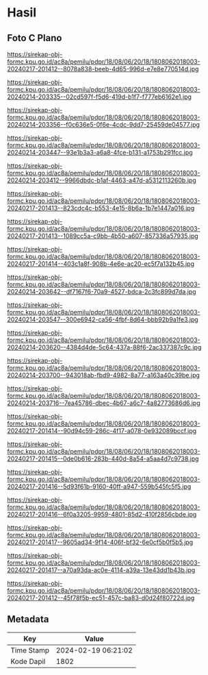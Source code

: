 # Hasil

## Foto C Plano

https://sirekap-obj-formc.kpu.go.id/ac8a/pemilu/pdpr/18/08/06/20/18/1808062018003-20240217-201412--8078a838-beeb-4d65-996d-e7e8e770514d.jpg

https://sirekap-obj-formc.kpu.go.id/ac8a/pemilu/pdpr/18/08/06/20/18/1808062018003-20240214-203335--02cd597f-f5d6-419d-b1f7-f777eb6162e1.jpg

https://sirekap-obj-formc.kpu.go.id/ac8a/pemilu/pdpr/18/08/06/20/18/1808062018003-20240214-203356--f0c636e5-0f6e-4cdc-9dd7-25459de04577.jpg

https://sirekap-obj-formc.kpu.go.id/ac8a/pemilu/pdpr/18/08/06/20/18/1808062018003-20240214-203447--93e1b3a3-a6a8-4fce-b131-a1753b291fcc.jpg

https://sirekap-obj-formc.kpu.go.id/ac8a/pemilu/pdpr/18/08/06/20/18/1808062018003-20240214-203412--9966dbdc-b1af-4463-a47d-a5312113260b.jpg

https://sirekap-obj-formc.kpu.go.id/ac8a/pemilu/pdpr/18/08/06/20/18/1808062018003-20240217-201413--823cdc4c-b553-4e15-8b6a-1b7e1447a016.jpg

https://sirekap-obj-formc.kpu.go.id/ac8a/pemilu/pdpr/18/08/06/20/18/1808062018003-20240217-201413--1089cc5a-c9bb-4b50-a607-857336a57935.jpg

https://sirekap-obj-formc.kpu.go.id/ac8a/pemilu/pdpr/18/08/06/20/18/1808062018003-20240217-201414--403c1a8f-908b-4e6e-ac20-ec5f7a132b45.jpg

https://sirekap-obj-formc.kpu.go.id/ac8a/pemilu/pdpr/18/08/06/20/18/1808062018003-20240214-203642--df7167f6-70a9-4527-bdca-2c3fc899d7da.jpg

https://sirekap-obj-formc.kpu.go.id/ac8a/pemilu/pdpr/18/08/06/20/18/1808062018003-20240214-203547--300e6942-ca56-4fbf-8d64-bbb92b9a1fe3.jpg

https://sirekap-obj-formc.kpu.go.id/ac8a/pemilu/pdpr/18/08/06/20/18/1808062018003-20240214-203620--4384d4de-5c64-437a-88f6-2ac337387c9c.jpg

https://sirekap-obj-formc.kpu.go.id/ac8a/pemilu/pdpr/18/08/06/20/18/1808062018003-20240214-203700--943018ab-fbd9-4982-8a77-a163a40c39be.jpg

https://sirekap-obj-formc.kpu.go.id/ac8a/pemilu/pdpr/18/08/06/20/18/1808062018003-20240214-203716--7ea45786-dbec-4b67-a6c7-4a82773686d6.jpg

https://sirekap-obj-formc.kpu.go.id/ac8a/pemilu/pdpr/18/08/06/20/18/1808062018003-20240217-201414--90d94c59-286c-4f17-a078-0e932089bccf.jpg

https://sirekap-obj-formc.kpu.go.id/ac8a/pemilu/pdpr/18/08/06/20/18/1808062018003-20240217-201415--0de0b616-283b-440d-8a54-a5aa4d7c9738.jpg

https://sirekap-obj-formc.kpu.go.id/ac8a/pemilu/pdpr/18/08/06/20/18/1808062018003-20240217-201416--5d93f61b-9160-40ff-a947-559b545fc5f5.jpg

https://sirekap-obj-formc.kpu.go.id/ac8a/pemilu/pdpr/18/08/06/20/18/1808062018003-20240217-201416--6f0a3205-9959-4801-85d2-410f2856cbde.jpg

https://sirekap-obj-formc.kpu.go.id/ac8a/pemilu/pdpr/18/08/06/20/18/1808062018003-20240217-201417--9605ad34-9f14-406f-bf32-6e0cf5b0f5b5.jpg

https://sirekap-obj-formc.kpu.go.id/ac8a/pemilu/pdpr/18/08/06/20/18/1808062018003-20240217-201417--a70a93da-ac0e-4114-a39a-13e43dd1b43b.jpg

https://sirekap-obj-formc.kpu.go.id/ac8a/pemilu/pdpr/18/08/06/20/18/1808062018003-20240217-201412--45f78f5b-ec51-457c-ba83-d0d24f80722d.jpg


## Metadata

| Key        | Value               |
| ---------- | ------------------- |
| Time Stamp | 2024-02-19 06:21:02 |
| Kode Dapil | 1802                |



